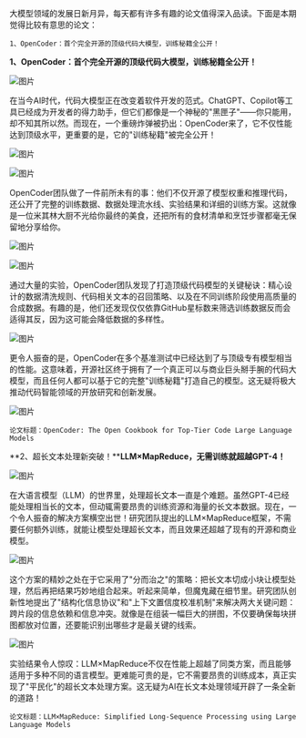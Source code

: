 大模型领域的发展日新月异，每天都有许多有趣的论文值得深入品读。下面是本期觉得比较有意思的论文：

```
1、OpenCoder：首个完全开源的顶级代码大模型，训练秘籍全公开！
```

**1、OpenCoder：首个完全开源的顶级代码大模型，训练秘籍全公开！**

![图片](https://mmbiz.qpic.cn/mmbiz_png/KQq0TwTibbBATUVmW1xWiaiblOdW8FlBicNM9CH7xGUuFvXbu8M6BfagQbf2d2lNicRakDRAcAibYeibgQZFKC4u5aEAA/640?wx_fmt=png&tp=wxpic&wxfrom=5&wx_lazy=1&wx_co=1)

在当今AI时代，代码大模型正在改变着软件开发的范式。ChatGPT、Copilot等工具已经成为开发者的得力助手，但它们都像是一个神秘的"黑匣子"——你只能用，却不知其所以然。而现在，一个重磅炸弹被扔出：OpenCoder来了，它不仅性能达到顶级水平，更重要的是，它的"训练秘籍"被完全公开！    

![图片](https://mmbiz.qpic.cn/mmbiz_png/KQq0TwTibbBATUVmW1xWiaiblOdW8FlBicNMLQG9IkaLHticcBCDRpNdnFN0GPsxDtnt1ECOHebbCumftic8Zgohp4eA/640?wx_fmt=png&tp=wxpic&wxfrom=5&wx_lazy=1&wx_co=1)

![图片](https://mmbiz.qpic.cn/mmbiz_png/KQq0TwTibbBATUVmW1xWiaiblOdW8FlBicNMicicdsSwTwlABMjS0BXJCXhAXbxIswCdZSoJicicdbtPib3jxibTIz2w3aqQ/640?wx_fmt=png&tp=wxpic&wxfrom=5&wx_lazy=1&wx_co=1)

OpenCoder团队做了一件前所未有的事：他们不仅开源了模型权重和推理代码，还公开了完整的训练数据、数据处理流水线、实验结果和详细的训练方案。这就像是一位米其林大厨不光给你最终的美食，还把所有的食材清单和烹饪步骤都毫无保留地分享给你。

![图片](https://mmbiz.qpic.cn/mmbiz_png/KQq0TwTibbBATUVmW1xWiaiblOdW8FlBicNMDKVD1ic7x8fOsCNWvwZMQPOFXBFTw2ePRr01NQMuIr1ZFtQQnHicFdSA/640?wx_fmt=png&tp=wxpic&wxfrom=5&wx_lazy=1&wx_co=1)    

![图片](https://mmbiz.qpic.cn/mmbiz_png/KQq0TwTibbBATUVmW1xWiaiblOdW8FlBicNMN6wYBDhSnl89RKwWWdtRNWB8vjLMJeyXfrzKdV65fwCyAJDA4G6UbQ/640?wx_fmt=png&tp=wxpic&wxfrom=5&wx_lazy=1&wx_co=1)

通过大量的实验，OpenCoder团队发现了打造顶级代码模型的关键秘诀：精心设计的数据清洗规则、代码相关文本的召回策略、以及在不同训练阶段使用高质量的合成数据。有趣的是，他们还发现仅仅依靠GitHub星标数来筛选训练数据反而会适得其反，因为这可能会降低数据的多样性。    

![图片](https://mmbiz.qpic.cn/mmbiz_png/KQq0TwTibbBATUVmW1xWiaiblOdW8FlBicNMGuwVQToicQOvVbrAn79WX0dSjkAibNcAPz31WtUFng59hxZExedibZc2A/640?wx_fmt=png&tp=wxpic&wxfrom=5&wx_lazy=1&wx_co=1)

更令人振奋的是，OpenCoder在多个基准测试中已经达到了与顶级专有模型相当的性能。这意味着，开源社区终于拥有了一个真正可以与商业巨头掰手腕的代码大模型，而且任何人都可以基于它的完整"训练秘籍"打造自己的模型。这无疑将极大推动代码智能领域的开放研究和创新发展。    

![图片](https://mmbiz.qpic.cn/mmbiz_png/KQq0TwTibbBATUVmW1xWiaiblOdW8FlBicNMoMLFR0r7tnC4S2NA9NXG5cJkD7f6NfsMabT5iaf6qpLvlxlZTInXpCQ/640?wx_fmt=png&tp=wxpic&wxfrom=5&wx_lazy=1&wx_co=1)

  

```
论文标题：OpenCoder: The Open Cookbook for Top-Tier Code Large Language Models
```

**2、超长文本处理新突破！****LLM×MapReduce，无需训练就超越GPT-4！**

![图片](https://mmbiz.qpic.cn/mmbiz_png/KQq0TwTibbBATUVmW1xWiaiblOdW8FlBicNMqLiahwibAqy3KQicYmmQP19gGicdzFav340CEyPMEn6c1TaVaEpfnd99vw/640?wx_fmt=png&tp=wxpic&wxfrom=5&wx_lazy=1&wx_co=1)

在大语言模型（LLM）的世界里，处理超长文本一直是个难题。虽然GPT-4已经能处理相当长的文本，但动辄需要昂贵的训练资源和海量的长文本数据。现在，一个令人振奋的解决方案横空出世！研究团队提出的LLM×MapReduce框架，不需要任何额外训练，就能让模型处理超长文本，而且效果还超越了现有的开源和商业模型。

![图片](https://mmbiz.qpic.cn/mmbiz_png/KQq0TwTibbBATUVmW1xWiaiblOdW8FlBicNMOeG4hRrKiaiczcWmJo8CF4HicBm8fJsEsQ38w4BMnF6CygrcHFriapaHNQ/640?wx_fmt=png&tp=wxpic&wxfrom=5&wx_lazy=1&wx_co=1)    

这个方案的精妙之处在于它采用了"分而治之"的策略：把长文本切成小块让模型处理，然后再把结果巧妙地组合起来。听起来简单，但魔鬼藏在细节里。研究团队创新性地提出了"结构化信息协议"和"上下文置信度校准机制"来解决两大关键问题：跨片段的信息依赖和信息冲突。就像是在组装一幅巨大的拼图，不仅要确保每块拼图都放对位置，还要能识别出哪些才是最关键的线索。

![图片](https://mmbiz.qpic.cn/mmbiz_png/KQq0TwTibbBATUVmW1xWiaiblOdW8FlBicNM2LQ3iaJ1vfs5oaUEicZbiajbIkN2ic1EWZfgeEtWibFGGIw0DEXVSJn7nqg/640?wx_fmt=png&wxfrom=13&tp=wxpic)

实验结果令人惊叹：LLM×MapReduce不仅在性能上超越了同类方案，而且能够适用于多种不同的语言模型。更难能可贵的是，它不需要昂贵的训练成本，真正实现了"平民化"的超长文本处理方案。这无疑为AI在长文本处理领域开辟了一条全新的道路！



```
论文标题：LLM×MapReduce: Simplified Long-Sequence Processing using Large Language Models
```